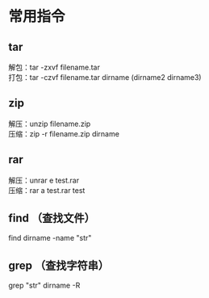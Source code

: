 # 常用指令  
## tar  
解包：tar -zxvf filename.tar  
打包：tar -czvf filename.tar dirname  (dirname2 dirname3)  

## zip  
解压：unzip filename.zip  
压缩：zip -r filename.zip dirname  

## rar
解压：unrar e test.rar  
压缩：rar a test.rar test  

## find （查找文件）  
find dirname -name "str"

## grep （查找字符串）  
grep "str" dirname -R
